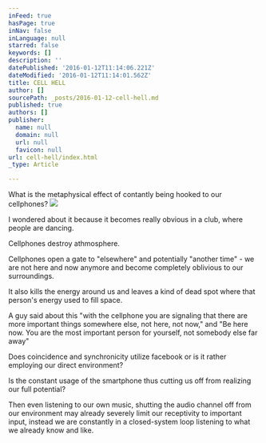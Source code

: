 ```yaml
---
inFeed: true
hasPage: true
inNav: false
inLanguage: null
starred: false
keywords: []
description: ''
datePublished: '2016-01-12T11:14:06.221Z'
dateModified: '2016-01-12T11:14:01.562Z'
title: CELL HELL
author: []
sourcePath: _posts/2016-01-12-cell-hell.md
published: true
authors: []
publisher:
  name: null
  domain: null
  url: null
  favicon: null
url: cell-hell/index.html
_type: Article

---
```

What is the metaphysical effect of contantly being hooked to our cellphones?
![](https://the-grid-user-content.s3-us-west-2.amazonaws.com/39e7e93a-1b17-44b6-b59c-b3c9985705e9.jpg)

I wondered about it because it becomes really obvious in a club, where people are dancing.

Cellphones destroy athmosphere.

Cellphones
open a gate to "elsewhere" and potentially "another time" - we are not 
here and now anymore and become completely oblivious to our 
surroundings. 

It also kills the energy around us and leaves a kind of dead spot where that person's energy used to fill space.

A
guy said about this "with the cellphone you are signaling that there 
are more important things somewhere else, not here, not now," and "Be 
here now. You are the most important person for yourself, not somebody 
else far away"

Does coincidence and synchronicity utilize facebook or is it rather employing our direct environment? 

Is the constant usage of the smartphone thus cutting us off from realizing our full potential?

Then
even listening to our own music, shutting the audio channel off from 
our environment may already severely limit our receptivity to important 
input, instead we are constantly in a closed-system loop listening to 
what we already know and like.